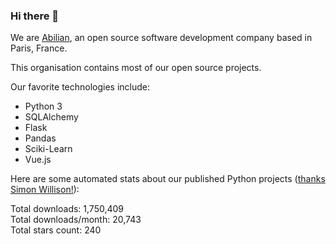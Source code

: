 ### Hi there 👋

We are [Abilian](https://abilian.com/), an open source software development company based in Paris, France.

This organisation contains most of our open source projects.

Our favorite technologies include:

- Python 3
- SQLAlchemy
- Flask
- Pandas
- Sciki-Learn
- Vue.js

Here are some automated stats about our published Python projects
([thanks Simon Willison!][sw-post]):

<!--marker-->
Total downloads: 1,750,409<br>
Total downloads/month: 20,743<br>
Total stars count: 240
<!--end-->

[sw-post]: https://simonwillison.net/2020/Jul/10/self-updating-profile-readme/